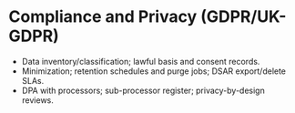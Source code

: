 ﻿# Compliance and Privacy (GDPR/UK-GDPR)
- Data inventory/classification; lawful basis and consent records.
- Minimization; retention schedules and purge jobs; DSAR export/delete SLAs.
- DPA with processors; sub-processor register; privacy-by-design reviews.
